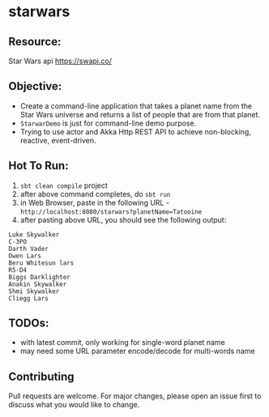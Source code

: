 # starwars

## Resource:
Star Wars api https://swapi.co/

## Objective:
* Create a command-line application that takes a planet name from the Star Wars universe and returns a list of people that are from that planet.
* `StarwarDemo` is just for command-line demo purpose.
* Trying to use actor and Akka Http REST API to achieve non-blocking, reactive, event-driven.

## Hot To Run:
1) `sbt clean compile` project
2) after above command completes, do `sbt run`
3) in Web Browser, paste in the following URL - `http://localhost:8080/starwars?planetName=Tatooine`
4) after pasting above URL, you should see the following output:
```
Luke Skywalker
C-3PO
Darth Vader
Owen Lars
Beru Whitesun lars
R5-D4
Biggs Darklighter
Anakin Skywalker
Shmi Skywalker
Cliegg Lars
```

## TODOs:
* with latest commit, only working for single-word planet name
* may need some URL parameter encode/decode for multi-words name

## Contributing
Pull requests are welcome. For major changes, please open an issue first to discuss what you would like to change.